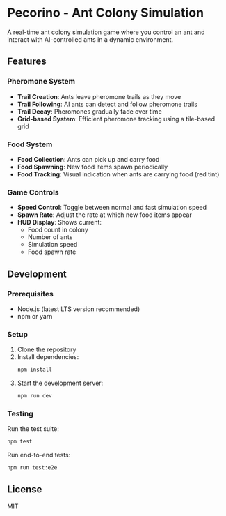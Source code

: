 # Pecorino - Ant Colony Simulation

A real-time ant colony simulation game where you control an ant and interact with AI-controlled ants in a dynamic environment.

## Features

### Pheromone System

- **Trail Creation**: Ants leave pheromone trails as they move
- **Trail Following**: AI ants can detect and follow pheromone trails
- **Trail Decay**: Pheromones gradually fade over time
- **Grid-based System**: Efficient pheromone tracking using a tile-based grid

### Food System

- **Food Collection**: Ants can pick up and carry food
- **Food Spawning**: New food items spawn periodically
- **Food Tracking**: Visual indication when ants are carrying food (red tint)

### Game Controls

- **Speed Control**: Toggle between normal and fast simulation speed
- **Spawn Rate**: Adjust the rate at which new food items appear
- **HUD Display**: Shows current:
  - Food count in colony
  - Number of ants
  - Simulation speed
  - Food spawn rate

## Development

### Prerequisites

- Node.js (latest LTS version recommended)
- npm or yarn

### Setup

1. Clone the repository
2. Install dependencies:
   ```bash
   npm install
   ```
3. Start the development server:
   ```bash
   npm run dev
   ```

### Testing

Run the test suite:

```bash
npm test
```

Run end-to-end tests:

```bash
npm run test:e2e
```

## License

MIT
